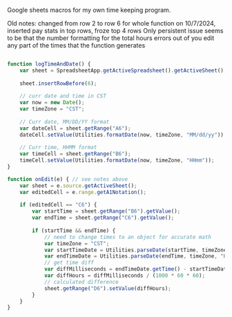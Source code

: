 Google sheets macros for my own time keeping program. 

Old notes: 
changed from row 2 to row 6 for whole function on 10/7/2024, inserted pay stats in top rows, froze top 4 rows
Only persistent issue seems to be that the number formatting for the total hours errors out of you edit any part of the times that the function generates 

```javascript

function logTimeAndDate() {
    var sheet = SpreadsheetApp.getActiveSpreadsheet().getActiveSheet();
    
    sheet.insertRowBefore(6); 
    
    // curr date and time in CST
    var now = new Date();
    var timeZone = "CST";
    
    // Curr date, MM/DD/YY format
    var dateCell = sheet.getRange("A6");
    dateCell.setValue(Utilities.formatDate(now, timeZone, "MM/dd/yy"));
    
    // Curr time, HHMM format
    var timeCell = sheet.getRange("B6");
    timeCell.setValue(Utilities.formatDate(now, timeZone, "HHmm"));
}

function onEdit(e) { // see notes above 
    var sheet = e.source.getActiveSheet();
    var editedCell = e.range.getA1Notation();
    
    if (editedCell == "C6") { 
        var startTime = sheet.getRange("B6").getValue();
        var endTime = sheet.getRange("C6").getValue();
        
        if (startTime && endTime) {
            // need to change times to an object for accurate math 
            var timeZone = "CST";
            var startTimeDate = Utilities.parseDate(startTime, timeZone, "HHmm");
            var endTimeDate = Utilities.parseDate(endTime, timeZone, "HHmm");
            // get time diff 
            var diffMilliseconds = endTimeDate.getTime() - startTimeDate.getTime();
            var diffHours = diffMilliseconds / (1000 * 60 * 60);
            // calculated difference 
            sheet.getRange("D6").setValue(diffHours);
        }
    }
}
```
